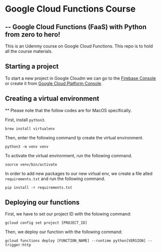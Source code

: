 # Google Cloud Functions Course
## -- Google Cloud Functions (FaaS) with Python from zero to hero!

This is an Udenmy course on Google Cloud Functions. This repo is to hold all the course materials.

## Starting a project
To start a new project in Google Cloudm we can go to the [Firebase Console](https://console.firebase.google.com) or create it from [Google Cloud Platform Console](https://console.cloud.google.com).

## Creating a virtual environment
** Please note that the follow codes are for MacOS specifically.

First, install `python3`.
```
brew install virtualenv
```

Then, enter the following command tp create the virtual environment.
```
python3 -m venv venv
```

To activate the virtual environment, run the following command.
```
source venv/bin/activate
```

In order to add new packages to our new virtual env, we create a file alled `requirements.txt`  and run the following command.
```
pip install -r requirements.txt
```
## Deploying our functions
First, we have to set our project ID with the folowing command:
```
gcloud config set project [PROJECT_ID]
```

Then, we deploy our function with the following command:
```
gcloud functions deploy [FUNCTION_NAME] --runtime python[VERSION] --trigger-http
```